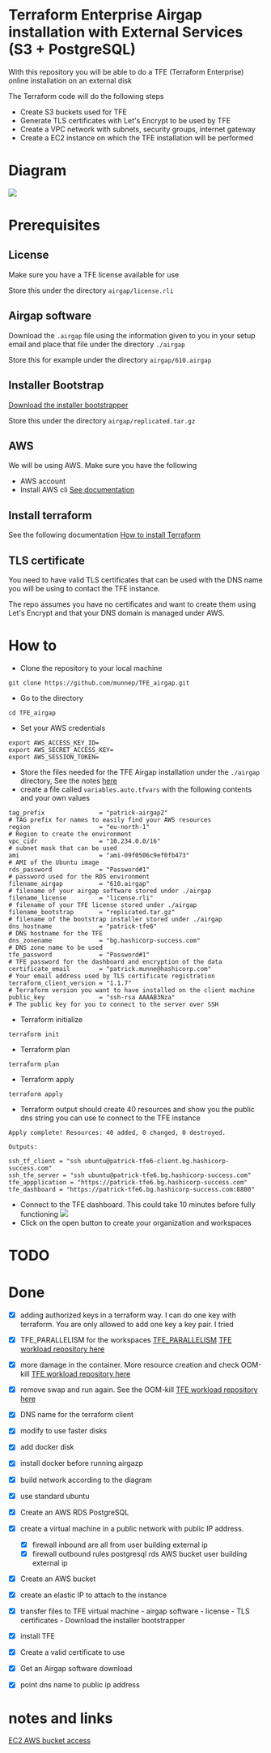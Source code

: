 # Terraform Enterprise Airgap installation with External Services (S3 + PostgreSQL)

With this repository you will be able to do a TFE (Terraform Enterprise) online installation on an external disk

The Terraform code will do the following steps

- Create S3 buckets used for TFE
- Generate TLS certificates with Let's Encrypt to be used by TFE
- Create a VPC network with subnets, security groups, internet gateway
- Create a EC2 instance on which the TFE installation will be performed

# Diagram

![](diagram/diagram-airgap.png)  

# Prerequisites

## License
Make sure you have a TFE license available for use

Store this under the directory `airgap/license.rli`

## Airgap software
Download the `.airgap` file using the information given to you in your setup email and place that file under the directory `./airgap`

Store this for example under the directory `airgap/610.airgap`

## Installer Bootstrap
[Download the installer bootstrapper](https://install.terraform.io/airgap/latest.tar.gz)

Store this under the directory `airgap/replicated.tar.gz`

## AWS
We will be using AWS. Make sure you have the following
- AWS account  
- Install AWS cli [See documentation](https://docs.aws.amazon.com/cli/latest/userguide/install-cliv2.html)

## Install terraform  
See the following documentation [How to install Terraform](https://learn.hashicorp.com/tutorials/terraform/install-cli)

## TLS certificate
You need to have valid TLS certificates that can be used with the DNS name you will be using to contact the TFE instance.  
  
The repo assumes you have no certificates and want to create them using Let's Encrypt and that your DNS domain is managed under AWS. 



# How to

- Clone the repository to your local machine
```
git clone https://github.com/munnep/TFE_airgap.git
```
- Go to the directory
```
cd TFE_airgap
```
- Set your AWS credentials
```
export AWS_ACCESS_KEY_ID=
export AWS_SECRET_ACCESS_KEY=
export AWS_SESSION_TOKEN=
```
- Store the files needed for the TFE Airgap installation under the `./airgap` directory, See the notes [here](./airgap/README.md)
- create a file called `variables.auto.tfvars` with the following contents and your own values
```
tag_prefix               = "patrick-airgap2"                          # TAG prefix for names to easily find your AWS resources
region                   = "eu-north-1"                               # Region to create the environment
vpc_cidr                 = "10.234.0.0/16"                            # subnet mask that can be used 
ami                      = "ami-09f0506c9ef0fb473"                    # AMI of the Ubuntu image  
rds_password             = "Password#1"                               # password used for the RDS environment
filename_airgap          = "610.airgap"                               # filename of your airgap software stored under ./airgap
filename_license         = "license.rli"                              # filename of your TFE license stored under ./airgap
filename_bootstrap       = "replicated.tar.gz"                        # filename of the bootstrap installer stored under ./airgap
dns_hostname             = "patrick-tfe6"                             # DNS hostname for the TFE
dns_zonename             = "bg.hashicorp-success.com"                 # DNS zone name to be used
tfe_password             = "Password#1"                               # TFE password for the dashboard and encryption of the data
certificate_email        = "patrick.munne@hashicorp.com"              # Your email address used by TLS certificate registration
terraform_client_version = "1.1.7"                                    # Terraform version you want to have installed on the client machine
public_key               = "ssh-rsa AAAAB3Nza"                        # The public key for you to connect to the server over SSH
```
- Terraform initialize
```
terraform init
```
- Terraform plan
```
terraform plan
```
- Terraform apply
```
terraform apply
```
- Terraform output should create 40 resources and show you the public dns string you can use to connect to the TFE instance
```
Apply complete! Resources: 40 added, 0 changed, 0 destroyed.

Outputs:

ssh_tf_client = "ssh ubuntu@patrick-tfe6-client.bg.hashicorp-success.com"
ssh_tfe_server = "ssh ubuntu@patrick-tfe6.bg.hashicorp-success.com"
tfe_appplication = "https://patrick-tfe6.bg.hashicorp-success.com"
tfe_dashboard = "https://patrick-tfe6.bg.hashicorp-success.com:8800"
```
- Connect to the TFE dashboard. This could take 10 minutes before fully functioning
![](media/20220516105301.png)   
- Click on the open button to create your organization and workspaces



# TODO

# Done
- [x] adding authorized keys in a terraform way. I can do one key with terraform. You are only allowed to add one key a key pair. I tried
- [x] TFE_PARALLELISM for the workspaces [TFE_PARALLELISM](https://www.terraform.io/cloud-docs/workspaces/variables#parallelism) [TFE workload repository here](https://github.com/munnep/tfe_workload)
- [x] more damage in the container. More resource creation and check OOM-kill [TFE workload repository here](https://github.com/munnep/tfe_workload)
- [x] remove swap and run again. See the OOM-kill [TFE workload repository here](https://github.com/munnep/tfe_workload)
- [x] DNS name for the terraform client
- [x] modify to use faster disks
- [x] add docker disk
- [x] install docker before running airgazp
- [x] build network according to the diagram
- [x] use standard ubuntu 
- [x] Create an AWS RDS PostgreSQL
- [x] create a virtual machine in a public network with public IP address.
    - [x] firewall inbound are all from user building external ip
    - [x] firewall outbound rules
          postgresql rds
          AWS bucket
          user building external ip
- [x] Create an AWS bucket
- [x] create an elastic IP to attach to the instance
- [x] transfer files to TFE virtual machine
      - airgap software
      - license
      - TLS certificates
      - Download the installer bootstrapper
- [x] install TFE
- [x] Create a valid certificate to use 
- [x] Get an Airgap software download
- [x] point dns name to public ip address




# notes and links
[EC2 AWS bucket access](https://aws.amazon.com/premiumsupport/knowledge-center/ec2-instance-access-s3-bucket/)







